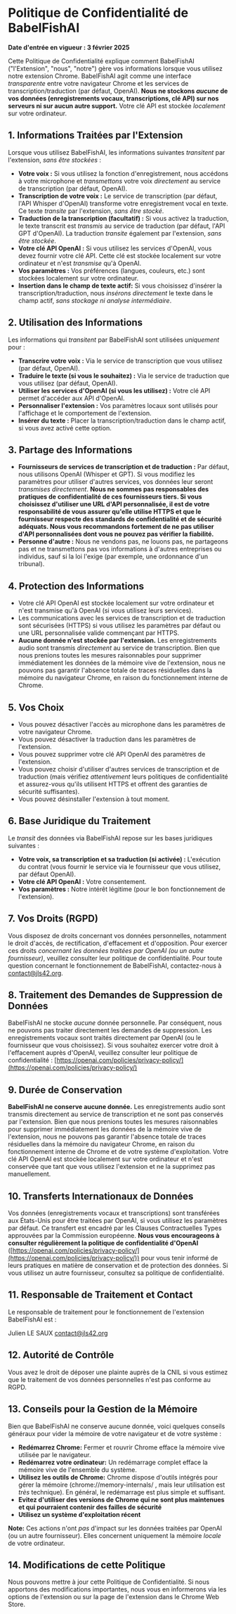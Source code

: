 # Politique de Confidentialité de BabelFishAI

**Date d'entrée en vigueur : 3 février 2025**

Cette Politique de Confidentialité explique comment BabelFishAI ("l'Extension", "nous", "notre") gère vos informations lorsque vous utilisez notre extension Chrome. BabelFishAI agit comme une interface *transparente* entre votre navigateur Chrome et les services de transcription/traduction (par défaut, OpenAI). **Nous ne stockons *aucune* de vos données (enregistrements vocaux, transcriptions, clé API) sur nos serveurs ni sur aucun autre support.** Votre clé API est stockée *localement* sur votre ordinateur.

## 1. Informations Traitées par l'Extension

Lorsque vous utilisez BabelFishAI, les informations suivantes *transitent* par l'extension, *sans être stockées* :

*   **Votre voix :** Si vous utilisez la fonction d'enregistrement, nous accédons à votre microphone et *transmettons* votre voix *directement* au service de transcription (par défaut, OpenAI).
*   **Transcription de votre voix :** Le service de transcription (par défaut, l'API Whisper d'OpenAI) transforme votre enregistrement vocal en texte. Ce texte *transite* par l'extension, *sans être stocké*.
*   **Traduction de la transcription (facultatif) :** Si vous activez la traduction, le texte transcrit est *transmis* au service de traduction (par défaut, l'API GPT d'OpenAI). La traduction *transite* également par l'extension, *sans être stockée*.
*   **Votre clé API OpenAI :** Si vous utilisez les services d'OpenAI, vous devez fournir votre clé API. Cette clé est stockée localement sur votre ordinateur et n'est *transmise* qu'à OpenAI.
*   **Vos paramètres :** Vos préférences (langues, couleurs, etc.) sont stockées localement sur votre ordinateur.
*   **Insertion dans le champ de texte actif:** Si vous choisissez d'insérer la transcription/traduction, nous *insérons directement* le texte dans le champ actif, *sans stockage ni analyse intermédiaire*.

## 2. Utilisation des Informations

Les informations qui *transitent* par BabelFishAI sont utilisées *uniquement* pour :

*   **Transcrire votre voix :** Via le service de transcription que vous utilisez (par défaut, OpenAI).
*   **Traduire le texte (si vous le souhaitez) :** Via le service de traduction que vous utilisez (par défaut, OpenAI).
*   **Utiliser les services d'OpenAI (si vous les utilisez) :** Votre clé API permet d'accéder aux API d'OpenAI.
*   **Personnaliser l'extension :** Vos paramètres locaux sont utilisés pour l'affichage et le comportement de l'extension.
*   **Insérer du texte :** Placer la transcription/traduction dans le champ actif, si vous avez activé cette option.

## 3. Partage des Informations

*   **Fournisseurs de services de transcription et de traduction :** Par défaut, nous utilisons OpenAI (Whisper et GPT). Si vous modifiez les paramètres pour utiliser d'autres services, vos données leur seront *transmises directement*. **Nous ne sommes pas responsables des pratiques de confidentialité de ces fournisseurs tiers. Si vous choisissez d'utiliser une URL d'API personnalisée, il est de votre responsabilité de vous assurer qu'elle utilise HTTPS et que le fournisseur respecte des standards de confidentialité et de sécurité adéquats. Nous vous recommandons fortement de ne pas utiliser d'API personnalisées dont vous ne pouvez pas vérifier la fiabilité.**
*   **Personne d'autre :** Nous ne vendons pas, ne louons pas, ne partageons pas et ne transmettons pas vos informations à d'autres entreprises ou individus, sauf si la loi l'exige (par exemple, une ordonnance d'un tribunal).

## 4. Protection des Informations

*   Votre clé API OpenAI est stockée localement sur votre ordinateur et n'est transmise qu'à OpenAI (si vous utilisez leurs services).
*   Les communications avec les services de transcription et de traduction sont sécurisées (HTTPS) si vous utilisez les paramètres par défaut ou une URL personnalisée valide commençant par HTTPS.
*   **Aucune donnée n'est stockée par l'extension.** Les enregistrements audio sont transmis *directement* au service de transcription. Bien que nous prenions toutes les mesures raisonnables pour supprimer immédiatement les données de la mémoire vive de l'extension, nous ne pouvons pas garantir l'absence totale de traces résiduelles dans la mémoire du navigateur Chrome, en raison du fonctionnement interne de Chrome.

## 5. Vos Choix

*   Vous pouvez désactiver l'accès au microphone dans les paramètres de votre navigateur Chrome.
*   Vous pouvez désactiver la traduction dans les paramètres de l'extension.
*   Vous pouvez supprimer votre clé API OpenAI des paramètres de l'extension.
*   Vous pouvez choisir d'utiliser d'autres services de transcription et de traduction (mais vérifiez *attentivement* leurs politiques de confidentialité et assurez-vous qu'ils utilisent HTTPS et offrent des garanties de sécurité suffisantes).
*   Vous pouvez désinstaller l'extension à tout moment.

## 6. Base Juridique du Traitement

Le *transit* des données via BabelFishAI repose sur les bases juridiques suivantes :

*   **Votre voix, sa transcription et sa traduction (si activée) :** L'exécution du contrat (vous fournir le service via le fournisseur que vous utilisez, par défaut OpenAI).
*   **Votre clé API OpenAI :** Votre consentement.
*   **Vos paramètres :** Notre intérêt légitime (pour le bon fonctionnement de l'extension).

## 7. Vos Droits (RGPD)

Vous disposez de droits concernant vos données personnelles, notamment le droit d'accès, de rectification, d'effacement et d'opposition. Pour exercer ces droits *concernant les données traitées par OpenAI (ou un autre fournisseur)*, veuillez consulter leur politique de confidentialité. Pour toute question concernant le fonctionnement de BabelFishAI, contactez-nous à contact@jls42.org.

## 8. Traitement des Demandes de Suppression de Données

BabelFishAI ne stocke *aucune* donnée personnelle. Par conséquent, nous ne pouvons pas traiter directement les demandes de suppression. Les enregistrements vocaux sont traités directement par OpenAI (ou le fournisseur que vous choisissez). Si vous souhaitez exercer votre droit à l'effacement auprès d'OpenAI, veuillez consulter leur politique de confidentialité : [https://openai.com/policies/privacy-policy/](https://openai.com/policies/privacy-policy/)

## 9. Durée de Conservation

**BabelFishAI ne conserve aucune donnée.** Les enregistrements audio sont transmis directement au service de transcription et ne sont pas conservés par l'extension. Bien que nous prenions toutes les mesures raisonnables pour supprimer immédiatement les données de la mémoire vive de l'extension, nous ne pouvons pas garantir l'absence totale de traces résiduelles dans la mémoire du navigateur Chrome, en raison du fonctionnement interne de Chrome et de votre système d'exploitation. Votre clé API OpenAI est stockée localement sur votre ordinateur et n'est conservée que tant que vous utilisez l'extension et ne la supprimez pas manuellement.

## 10. Transferts Internationaux de Données

Vos données (enregistrements vocaux et transcriptions) sont transférées aux États-Unis pour être traitées par OpenAI, si vous utilisez les paramètres par défaut. Ce transfert est encadré par les Clauses Contractuelles Types approuvées par la Commission européenne. **Nous vous encourageons à consulter régulièrement la politique de confidentialité d'OpenAI** ([https://openai.com/policies/privacy-policy/](https://openai.com/policies/privacy-policy/)) pour vous tenir informé de leurs pratiques en matière de conservation et de protection des données. Si vous utilisez un autre fournisseur, consultez sa politique de confidentialité.

## 11. Responsable de Traitement et Contact

Le responsable de traitement pour le fonctionnement de l'extension BabelFishAI est :

Julien LE SAUX
contact@jls42.org

## 12. Autorité de Contrôle

Vous avez le droit de déposer une plainte auprès de la CNIL si vous estimez que le traitement de vos données personnelles n'est pas conforme au RGPD.

## 13. Conseils pour la Gestion de la Mémoire

Bien que BabelFishAI ne conserve aucune donnée, voici quelques conseils généraux pour vider la mémoire de votre navigateur et de votre système :

*   **Redémarrez Chrome:** Fermer et rouvrir Chrome efface la mémoire vive utilisée par le navigateur.
*   **Redémarrez votre ordinateur:** Un redémarrage complet efface la mémoire vive de l'ensemble du système.
*   **Utilisez les outils de Chrome:** Chrome dispose d'outils intégrés pour gérer la mémoire (chrome://memory-internals/ , mais leur utilisation est *très* technique).  En général, le redémarrage est plus simple et suffisant.
* **Evitez d'utiliser des versions de Chrome qui ne sont plus maintenues et qui pourraient contenir des failles de sécurité**
* **Utilisez un système d'exploitation récent**

**Note:** Ces actions n'ont *pas* d'impact sur les données traitées par OpenAI (ou un autre fournisseur). Elles concernent uniquement la mémoire *locale* de votre ordinateur.

## 14. Modifications de cette Politique

Nous pouvons mettre à jour cette Politique de Confidentialité. Si nous apportons des modifications importantes, nous vous en informerons via les options de l'extension ou sur la page de l'extension dans le Chrome Web Store.